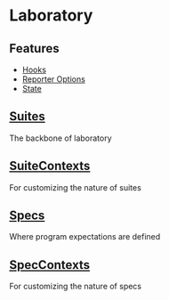 # Laboratory

## Features
* [Hooks](hooks.md)
* [Reporter Options](reporters.md)
* [State](state.md)

## [Suites](suite.md)
The backbone of laboratory

## [SuiteContexts](suite-context.md)
For customizing the nature of suites

## [Specs](specs.md)
Where program expectations are defined

## [SpecContexts](spec-contexts.md)
For customizing the nature of specs
